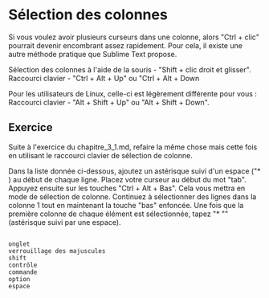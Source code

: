 Sélection des colonnes
======================

Si vous voulez avoir plusieurs curseurs dans une colonne, alors "Ctrl + clic"
pourrait devenir encombrant assez rapidement. Pour cela, il existe une autre 
méthode pratique que Sublime Text propose.

Sélection des colonnes à l'aide de la souris - "Shift + clic droit et glisser".
Raccourci clavier - "Ctrl + Alt + Up" ou "Ctrl + Alt + Down

Pour les utilisateurs de Linux, celle-ci est légèrement différente pour vous :
Raccourci clavier - "Alt + Shift + Up" ou "Alt + Shift + Down".


Exercice
---------

Suite à l'exercice du chapitre_3_1.md, refaire la même chose mais cette fois en utilisant le raccourci clavier de sélection de colonne.

Dans la liste donnée ci-dessous, ajoutez un astérisque suivi d'un espace ("* )
au début de chaque ligne. Placez votre curseur au début du mot "tab". Appuyez
ensuite sur les touches "Ctrl + Alt + Bas". Cela vous mettra en mode de 
sélection de colonne. Continuez à sélectionner des lignes dans la colonne 1 
tout en maintenant la touche "bas" enfoncée. Une fois que la première colonne 
de chaque élément est sélectionnée, tapez "* "" (astérisque suivi par une 
espace).

```

onglet
verrouillage des majuscules
shift
contrôle
commande
option
espace

```